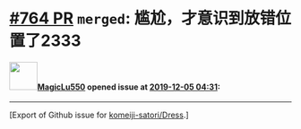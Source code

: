 # [\#764 PR](https://github.com/komeiji-satori/Dress/pull/764) `merged`: 尴尬，才意识到放错位置了2333

#### <img src="https://avatars.githubusercontent.com/u/46070909?u=5f6e3bf691eceac7b5dff3ad6bbb8ac0dc59fe9e&v=4" width="50">[MagicLu550](https://github.com/MagicLu550) opened issue at [2019-12-05 04:31](https://github.com/komeiji-satori/Dress/pull/764):






-------------------------------------------------------------------------------



[Export of Github issue for [komeiji-satori/Dress](https://github.com/komeiji-satori/Dress).]
